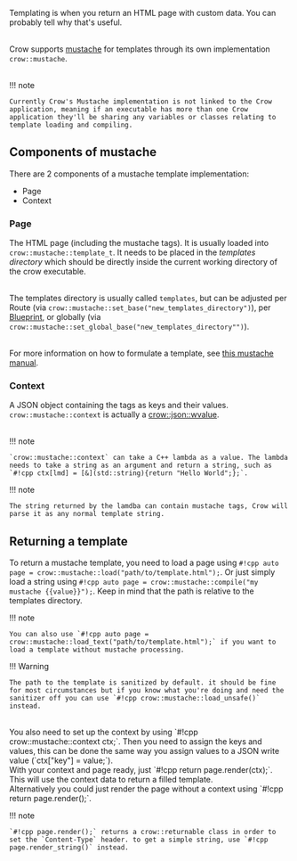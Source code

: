 Templating is when you return an HTML page with custom data. You can probably tell why that's useful.<br><br>

Crow supports [mustache](http://mustache.github.io) for templates through its own implementation `crow::mustache`.<br><br>

!!! note

    Currently Crow's Mustache implementation is not linked to the Crow application, meaning if an executable has more than one Crow application they'll be sharing any variables or classes relating to template loading and compiling.

## Components of mustache

There are 2 components of a mustache template implementation:

- Page
- Context

### Page
The HTML page (including the mustache tags). It is usually loaded into `crow::mustache::template_t`. It needs to be placed in the *templates directory* which should be directly inside the current working directory of the crow executable.<br><br>

The templates directory is usually called `templates`, but can be adjusted per Route (via `crow::mustache::set_base("new_templates_directory")`), per [Blueprint](blueprints.md), or globally (via `crow::mustache::set_global_base("new_templates_directory"")`).<br><br>

For more information on how to formulate a template, see [this mustache manual](http://mustache.github.io/mustache.5.html).

### Context
A JSON object containing the tags as keys and their values. `crow::mustache::context` is actually a [crow::json::wvalue](json.md#wvalue).<br><br>

!!! note

    `crow::mustache::context` can take a C++ lambda as a value. The lambda needs to take a string as an argument and return a string, such as `#!cpp ctx[lmd] = [&](std::string){return "Hello World";};`.

!!! note

    The string returned by the lamdba can contain mustache tags, Crow will parse it as any normal template string.

## Returning a template
To return a mustache template, you need to load a page using `#!cpp auto page = crow::mustache::load("path/to/template.html");`. Or just simply load a string using `#!cpp auto page = crow::mustache::compile("my mustache {{value}}");`. Keep in mind that the path is relative to the templates directory.

!!! note

    You can also use `#!cpp auto page = crow::mustache::load_text("path/to/template.html");` if you want to load a template without mustache processing.

!!! Warning

    The path to the template is sanitized by default. it should be fine for most circumstances but if you know what you're doing and need the sanitizer off you can use `#!cpp crow::mustache::load_unsafe()` instead.

<br>
You also need to set up the context by using `#!cpp crow::mustache::context ctx;`. Then you need to assign the keys and values, this can be done the same way you assign values to a JSON write value (`ctx["key"] = value;`).<br>
With your context and page ready, just `#!cpp return page.render(ctx);`. This will use the context data to return a filled template.<br>
Alternatively you could just render the page without a context using `#!cpp return page.render();`.

!!! note

    `#!cpp page.render();` returns a crow::returnable class in order to set the `Content-Type` header. to get a simple string, use `#!cpp page.render_string()` instead.
